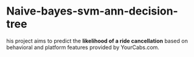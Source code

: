 # Naive-bayes-svm-ann-decision-tree
his project aims to predict the **likelihood of a ride cancellation** based on behavioral and platform features provided by YourCabs.com.

